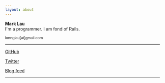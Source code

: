 ```yaml
---
layout: about
---
```


**Mark Lau**<br>
I'm a programmer. I am fond of Rails.
<!-- Hello, my name is Mark. I\'d call myself very junior programmer, web developer, art enthusiast, and recently started my career at IBM GDC working on a B2C project.
 -->

<small>lonnglau[at]gmail.com</small>

---

<div class="links">
  <a href="https://github.com/lonn" target="_blank">GitHub</a>

  <a href="https://twitter.com/lnglau" target="_blank">Twitter</a>

  <!-- <a href="#" target="_blank">###</a> -->

  <!-- <a href="#" target="_blank">###</a> -->

  <a href="/feed.xml" target="_blank">Blog feed</a>
</div>

---